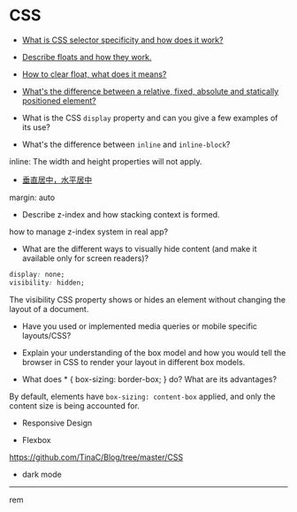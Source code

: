 # CSS

- [What is CSS selector specificity and how does it work?](/CSS/specificity.md)

- [Describe floats and how they work.](/CSS/float.md)

- [How to clear float, what does it means?](/CSS/float.md)

- [What's the difference between a relative, fixed, absolute and statically positioned element?](/CSS/position.md)

- What is the CSS `display` property and can you give a few examples of its use?

- What's the difference between `inline` and `inline-block`?

inline: The width and height properties will not apply.

- [垂直居中，水平居中](/CSS/centering.md)

margin: auto

- Describe z-index and how stacking context is formed.

how to manage z-index system in real app?

- What are the different ways to visually hide content (and make it available only for screen readers)?

```css
display: none;
visibility: hidden;
```

The visibility CSS property shows or hides an element without changing the layout of a document.

- Have you used or implemented media queries or mobile specific layouts/CSS?

- Explain your understanding of the box model and how you would tell the browser in CSS to render your layout in different box models.

- What does \* { box-sizing: border-box; } do? What are its advantages?

By default, elements have `box-sizing: content-box` applied, and only the content size is being accounted for.

- Responsive Design

- Flexbox

https://github.com/TinaC/Blog/tree/master/CSS

- dark mode

---

rem
